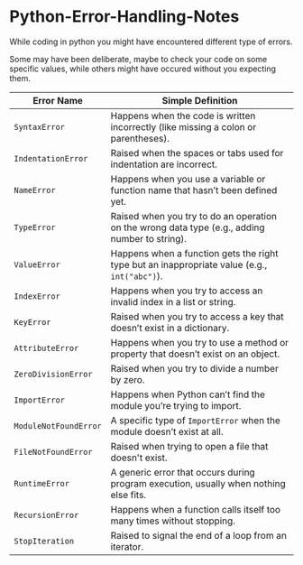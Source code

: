 # Python-Error-Handling-Notes

While coding in python you might have encountered different type of errors. 

Some may have been deliberate, maybe to check your code on some specific values, while others might have occured without you expecting them.

| **Error Name**        | **Simple Definition**                                                                          |
| --------------------- | ---------------------------------------------------------------------------------------------- |
| `SyntaxError`         | Happens when the code is written incorrectly (like missing a colon or parentheses).            |
| `IndentationError`    | Raised when the spaces or tabs used for indentation are incorrect.                             |
| `NameError`           | Happens when you use a variable or function name that hasn’t been defined yet.                 |
| `TypeError`           | Raised when you try to do an operation on the wrong data type (e.g., adding number to string). |
| `ValueError`          | Happens when a function gets the right type but an inappropriate value (e.g., `int("abc")`).   |
| `IndexError`          | Happens when you try to access an invalid index in a list or string.                           |
| `KeyError`            | Raised when you try to access a key that doesn’t exist in a dictionary.                        |
| `AttributeError`      | Happens when you try to use a method or property that doesn’t exist on an object.              |
| `ZeroDivisionError`   | Raised when you try to divide a number by zero.                                                |
| `ImportError`         | Happens when Python can’t find the module you’re trying to import.                             |
| `ModuleNotFoundError` | A specific type of `ImportError` when the module doesn’t exist at all.                         |
| `FileNotFoundError`   | Raised when trying to open a file that doesn't exist.                                          |
| `RuntimeError`        | A generic error that occurs during program execution, usually when nothing else fits.          |
| `RecursionError`      | Happens when a function calls itself too many times without stopping.                          |
| `StopIteration`       | Raised to signal the end of a loop from an iterator.                                           |

